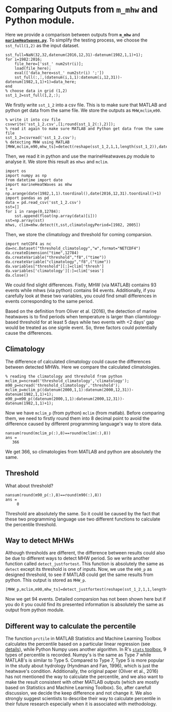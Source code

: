 Comparing Outputs from **`m_mhw`** and Python module.
==================================================================

Here we provide a comparison between outputs from **`m_mhw`** and [**`marineHeatwaves.py`**](https://github.com/ecjoliver/marineHeatWaves/blob/master/marineHeatWaves.py). To simplify the testing process, we choose the `sst_full(1,2)` as the input dataset. 

```
sst_full=NaN(32,32,datenum(2016,12,31)-datenum(1982,1,1)+1);
for i=1982:2016;
    file_here=['sst_' num2str(i)];
    load(file_here);
    eval(['data_here=sst_' num2str(i) ';'])
    sst_full(:,:,(datenum(i,1,1):datenum(i,12,31))-datenum(1982,1,1)+1)=data_here;
end
% choose data in grid (1,2)
sst_1_2=sst_full(1,2,:);
```

We firstly write `sst_1_2` into a csv file. This is to make sure that MATLAB and python get data from the same file. We store the outputs as `MHW`,`mclim`,`m90`.

```
% write it into csv file
csvwrite('sst_1_2.csv',[1;round(sst_1_2(:),2)]);
% read it again to make sure MATLAB and Python get data from the same file
sst_1_2=csvread('sst_1_2.csv');
% detecting MHW using MATLAB
[MHW,mclim,m90,mhw_ts]=detect(reshape(sst_1_2,1,1,length(sst_1_2)),datenum(1982,1,1):datenum(2016,12,31),datenum(1982,1,1),datenum(2005,12,31),datenum(1982,1,1),datenum(2016,12,31));

```

Then, we read it in python and use the marineHeatwaves.py module to analyse it. We store this result as `mhws` and `mclim`.

```
import os
import numpy as np
from datetime import date
import marineHeatWaves as mhw
t = np.arange(date(1982,1,1).toordinal(),date(2016,12,31).toordinal()+1)
import pandas as pd
data = pd.read_csv('sst_1_2.csv')
sst=[]
for i in range(0,12784):
    sst.append(float(np.array(data)[i]))
sst=np.array(sst)
mhws, clim=mhw.detect(t,sst,climatologyPeriod=[1982, 2005])
```

Then, we store the climatology and threshold for coming comparsion.

```
import netCDF4 as nc
da=nc.Dataset("threshold_climatology","w",format="NETCDF4")
da.createDimension("time",12784)
da.createVariable("threshold","f8",("time"))
da.createVariable("climatology","f8",("time"))
da.variables["threshold"][:]=clim['thresh']
da.variables['climatology'][:]=clim['seas']
da.close()
```

We could find slight differences. Fistly, MHW (via MATLAB) contains 93 events while mhws (via python) contains 94 events. Additionally, if you carefully look at these two variables, you could find small differences in events corresponding to the same period.

Based on the definition from Oliver et al. (2016), the detection of marine heatwaves is to find periods when temperature is larger than cliamtology-based threshold for at least 5 days while two events with <2 days' gap would be treated as one signle event. So, three factors could potentially cause the differences.

Climatology
-------------
The difference of calculated climatology could cause the differences between detected MHWs. Here we compare the calculated climatologies.

```
% reading the climatology and threshold from python
mclim_p=ncread('threshold_climatology','climatology');
m90_p=ncread('threshold_climatology','threshold');
mclim_p=mclim_p((datenum(2000,1,1):datenum(2000,12,31))-datenum(1982,1,1)+1);
m90_p=m90_p((datenum(2000,1,1):datenum(2000,12,31))-datenum(1982,1,1)+1);
```

Now we have `mclim_p` (from python) `mclim` (from matlab). Before comparing them, we need to firstly round them into 8 decimal point to avoid the difference caused by different programming language's way to store data.

```
nansum(round(mclim_p(:),8)==round(mclim(:),8))
ans =
   366
```

We get 366, so climatologies from MATLAB and python are absolutely the same.

Threshold
-------------
What about threshold?

```
nansum(round(m90_p(:),8)==round(m90(:),8))
ans =
     0
```

Threshold are absolutely the same. So it could be caused by the fact that these two programming language use two different functions to calculate the percentile threshold.

Way to detect MHWs
-------------
Although thresholds are different, the difference between results could also be due to different ways to detect MHW period. So we write another function called `detect_justfortest`. This function is absolutely the same as `detect` except its threshold is one of inputs. Now, we use the `m90_p` as designed threshold, to see if MATLAB could get the same results from python. This output is stored as `MHW_p`.

```
[MHW_p,mclim,m90,mhw_ts]=detect_justfortest(reshape(sst_1_2,1,1,length(sst_1_2)),datenum(1982,1,1):datenum(2016,12,31),datenum(1982,1,1),datenum(2005,12,31),datenum(1982,1,1),datenum(2016,12,31),reshape(m90_p,1,1,366));
```

Now we get 94 events. Detailed comparsion has not been shown here but if you do it you could find its presented information is absolutely the same as output from python module.

Different way to calculate the percentile
-------------
The function `prctile` in MATLAB Statistics and Machine Learning Toolbox calculates the percentile based on a particular linear regression (see [details](https://au.mathworks.com/help/stats/prctile.html?searchHighlight=prctile&s_tid=doc_srchtitle)), while Python Numpy uses another algorithm. In R's [`stats` toolbox](https://www.rdocumentation.org/packages/stats/versions/3.5.2/topics/quantile), 9 types of percentile is recorded. Numpy's is the same as Type 7 while MATLAB's is similar to Type 5. Compared to Type 7, Type 5 is more popular in the study about hydrology (Hyndman and Fan, 1996), which is just the heatwave's condition. Additionally, the original paper (Oliver et al., 2016) has not mentioned the way to calculate the percentile, and we also want to make the result consistent with other MATLAB outputs (which are mostly based on Statistics and Machine Learning Toolbox). So, after carefull discussion, we decide the keep difference and not change it. We also strongly suggest scientists to describe their way to calculate percentile in their future research especially when it is associated with methodology.


